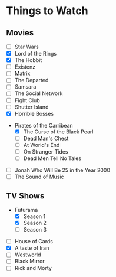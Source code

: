 # Things to Watch

## Movies

 - [ ] Star Wars
 - [X] Lord of the Rings
 - [X] The Hobbit
 - [ ] Existenz
 - [ ] Matrix
 - [ ] The Departed
 - [ ] Samsara
 - [ ] The Social Network
 - [ ] Fight Club
 - [ ] Shutter Island
 - [X] Horrible Bosses
 - Pirates of the Carribean
   - [X] The Curse of the Black Pearl
   - [ ] Dead Man's Chest
   - [ ] At World's End
   - [ ] On Stranger Tides
   - [ ] Dead Men Tell No Tales
 - [ ] Jonah Who Will Be 25 in the Year 2000
 - [ ] The Sound of Music

## TV Shows

 - Futurama
   - [X] Season 1
   - [X] Season 2
   - [ ] Season 3
 - [ ] House of Cards
 - [X] A taste of Iran
 - [ ] Westworld
 - [ ] Black Mirror
 - [ ] Rick and Morty
